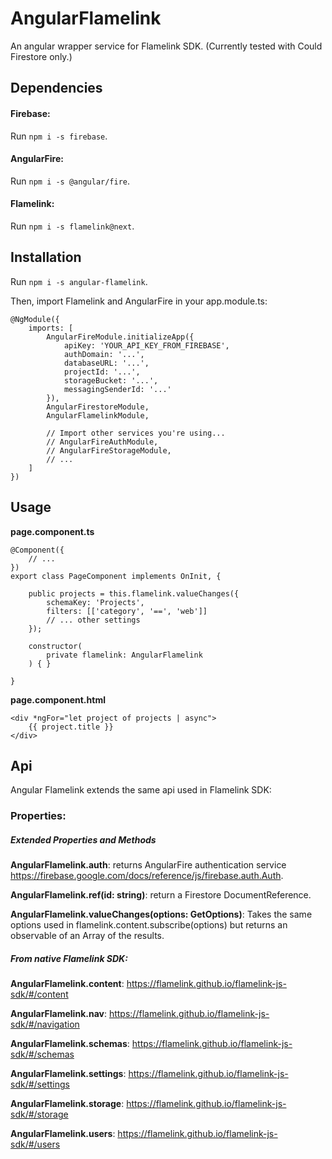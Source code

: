 # AngularFlamelink

An angular wrapper service for Flamelink SDK.
(Currently tested with Could Firestore only.)

## Dependencies

#### Firebase:
Run `npm i -s firebase`. 

#### AngularFire:
Run `npm i -s @angular/fire`. 

#### Flamelink:
Run `npm i -s flamelink@next`. 


## Installation

Run `npm i -s angular-flamelink`. 

Then, import Flamelink and AngularFire in your app.module.ts:

```
@NgModule({
	imports: [
		AngularFireModule.initializeApp({
			apiKey: 'YOUR_API_KEY_FROM_FIREBASE',
			authDomain: '...',
			databaseURL: '...',
			projectId: '...',
			storageBucket: '...',
			messagingSenderId: '...'
		}),
		AngularFirestoreModule,
		AngularFlamelinkModule,
		
		// Import other services you're using...
		// AngularFireAuthModule,
		// AngularFireStorageModule,
		// ...
	]
})

```

## Usage

**page.component.ts**
```
@Component({
	// ...
})
export class PageComponent implements OnInit, {

	public projects = this.flamelink.valueChanges({
		schemaKey: 'Projects',
		filters: [['category', '==', 'web']]
		// ... other settings
	});

	constructor(
		private flamelink: AngularFlamelink
	) { }

}
```

**page.component.html**
```
<div *ngFor="let project of projects | async">
	{{ project.title }}
</div>
```

## Api

Angular Flamelink extends the same api used in Flamelink SDK:

### Properties:

##### Extended Properties and Methods

**AngularFlamelink.auth**: returns AngularFire authentication service https://firebase.google.com/docs/reference/js/firebase.auth.Auth.

**AngularFlamelink.ref(id: string)**: return a Firestore DocumentReference. 

**AngularFlamelink.valueChanges(options: GetOptions)**: Takes the same options used in flamelink.content.subscribe(options) but returns an observable of an Array of the results.

##### From native Flamelink SDK:

**AngularFlamelink.content**: https://flamelink.github.io/flamelink-js-sdk/#/content

**AngularFlamelink.nav**: https://flamelink.github.io/flamelink-js-sdk/#/navigation

**AngularFlamelink.schemas**: https://flamelink.github.io/flamelink-js-sdk/#/schemas

**AngularFlamelink.settings**: https://flamelink.github.io/flamelink-js-sdk/#/settings

**AngularFlamelink.storage**: https://flamelink.github.io/flamelink-js-sdk/#/storage

**AngularFlamelink.users**: https://flamelink.github.io/flamelink-js-sdk/#/users

